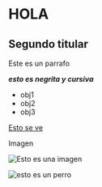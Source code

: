 # HOLA

## Segundo titular
Este es un parrafo

_**esto es negrita y cursiva**_ 


- obj1 
- obj2
- obj3

[Esto se ve](https://sso.uc.cl/cas/login?service=https%3A%2F%2Fcursos.canvas.uc.cl%2Flogin%2Fcas)

Imagen 

![Esto es una imagen](https://www.latercera.com/resizer/v2/UDDPDZH7E5DGXDGX7MKUAG5THE.jpg?quality=80&smart=true&auth=ce480b8687813796b2998e1507df403e7c57791d6092b2628d822d501e3831ad&width=690&height=502)


![esto es un perro](imagen/perritos.jpg)
